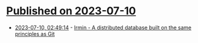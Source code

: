 # [Published on 2023-07-10](index.md)

* [2023-07-10, 02:49:14](https://lobste.rs/s/35ym7n/irmin_distributed_database_built_on_same) - [Irmin - A distributed database built on the same principles as Git](https://irmin.org/)
